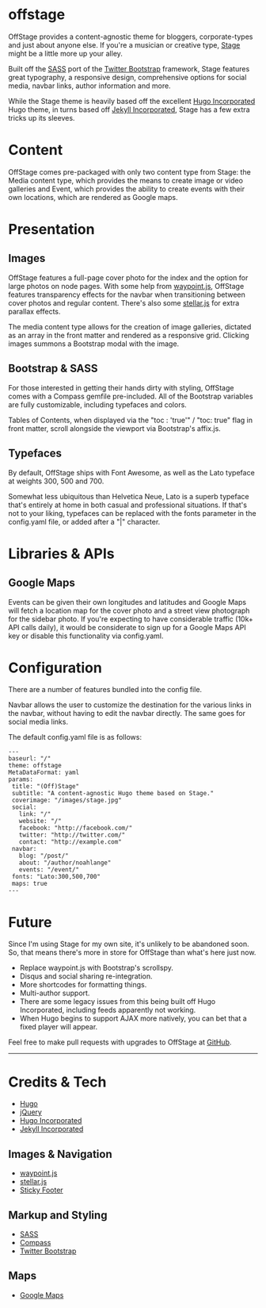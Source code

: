 offstage
========

OffStage provides a content-agnostic theme for bloggers, corporate-types and just about anyone else. If you're a musician or creative type, [Stage](https://github.com/noahlange/stage) might be a little more up your alley.

Built off the [SASS](http://sass-lang.com/) port of the [Twitter Bootstrap](http://getbootstrap.com/) framework, Stage features great typography, a responsive design, comprehensive options for social media, navbar links, author information and more.

While the Stage theme is heavily based off the excellent [Hugo Incorporated](https://github.com/nilproductions/hugo-incorporated) Hugo theme, in turns based off [Jekyll Incorporated](https://github.com/kippt/jekyll-incorporated), Stage has a few extra tricks up its sleeves.

# Content

OffStage comes pre-packaged with only two content type from Stage: the Media content type, which provides the means to create image or video galleries and Event, which provides the ability to create events with their own locations, which are rendered as Google maps.

# Presentation

## Images

OffStage features a full-page cover photo for the index and the option for large photos on node pages. With some help from [waypoint.js](http://imakewebthings.com/jquery-waypoints/), OffStage features  transparency effects for the navbar when transitioning between cover photos and regular content. There's also some [stellar.js](http://markdalgleish.com/projects/stellar.js/) for extra parallax effects.

The media content type allows for the creation of image galleries, dictated as an array in the front matter and rendered as a responsive grid. Clicking images summons a Bootstrap modal with the image.

## Bootstrap & SASS

For those interested in getting their hands dirty with styling, OffStage comes with a Compass gemfile  pre-included. All of the Bootstrap variables are fully customizable, including typefaces and colors.

Tables of Contents, when displayed via the "toc : 'true'" / "toc: true" flag in front matter, scroll alongside the viewport via Bootstrap's affix.js.

## Typefaces

By default, OffStage ships with Font Awesome, as well as the Lato typeface at weights 300, 500 and 700.

Somewhat less ubiquitous than Helvetica Neue, Lato is a superb typeface that's entirely at home in both casual and professional situations. If that's not to your liking, typefaces can be replaced with the fonts parameter in the config.yaml file, or added after a "|" character.

# Libraries & APIs

## Google Maps

Events can be given their own longitudes and latitudes and Google Maps will fetch a location map for the cover photo and a street view photograph for the sidebar photo. If you're expecting to have considerable traffic (10k+ API calls daily), it would be considerate to sign up for a Google Maps API key or disable this functionality via config.yaml.

# Configuration

There are a number of features bundled into the config file.

Navbar allows the user to customize the destination for the various links in the navbar, without having to edit the navbar directly. The same goes for social media links.

The default config.yaml file is as follows:

```
---
baseurl: "/"
theme: offstage
MetaDataFormat:	yaml
params:
 title: "(Off)Stage"
 subtitle: "A content-agnostic Hugo theme based on Stage."
 coverimage: "/images/stage.jpg"
 social:
   link: "/"
   website: "/"
   facebook: "http://facebook.com/"
   twitter: "http://twitter.com/"
   contact: "http://example.com"
 navbar:
   blog: "/post/"
   about: "/author/noahlange"
   events: "/event/"
 fonts: "Lato:300,500,700"
 maps: true
---
```

# Future

Since I'm using Stage for my own site, it's unlikely to be abandoned soon. So, that means there's more in store for OffStage than what's here just now.

- Replace waypoint.js with Bootstrap's scrollspy.
- Disqus and social sharing re-integration.
- More shortcodes for formatting things.
- Multi-author support.
- There are some legacy issues from this being built off Hugo Incorporated, including feeds apparently not working.
- When Hugo begins to support AJAX more natively, you can bet that a fixed player will appear.

Feel free to make pull requests with upgrades to OffStage at [GitHub](http://github.com/noahlange/offstage).

***

# Credits & Tech
* [Hugo](http://hugo.spf13.com)
* [jQuery](http://jquery.org)
* [Hugo Incorporated](https://github.com/nilproductions/hugo-incorporated)
* [Jekyll Incorporated](https://github.com/kippt/jekyll-incorporated)

## Images & Navigation
* [waypoint.js](http://imakewebthings.com/jquery-waypoints/)
* [stellar.js](http://markdalgleish.com/projects/stellar.js/)
* [Sticky Footer](http://www.cssstickyfooter.com/)

## Markup and Styling
* [SASS](http://sass-lang.com/)
* [Compass](http://compass-style.org/)
* [Twitter Bootstrap](http://getbootstrap.com/)

## Maps
* [Google Maps](google.com/maps)
